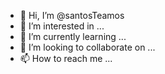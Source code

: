 - 👋 Hi, I’m @santosTeamos
- 👀 I’m interested in ...
- 🌱 I’m currently learning ...
- 💞️ I’m looking to collaborate on ...
- 📫 How to reach me ...

<!---
santosTeamos/santosTeamos is a ✨ special ✨ repository because its `README.md` (this file) appears on your GitHub profile.
You can click the Preview link to take a look at your changes.
--->
